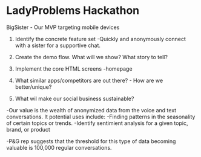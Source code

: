 # LadyProblems Hackathon

BigSister - Our MVP targeting mobile devices


1. Identify the concrete feature set
  -Quickly and anonymously connect with a sister for a supportive chat.

2. Create the demo flow. What will we show? What story to tell?

3. Implement the core HTML screens
  -homepage

4. What similar apps/competitors are out there? - How are we better/unique?

5. What wil make our social business sustainable?

  -Our value is the wealth of anonymized data from the voice and text conversations. It potential uses include:
    -Finding patterns in the seasonality of certain topics or trends.    -Identify sentimient analysis for a given topic, brand, or product

  -P&G rep suggests that the threshold for this type of data becoming valuable is 100,000 regular conversations.


